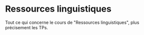 # Ressources linguistiques
Tout ce qui concerne le cours de "Ressources linguistiques", plus précisement les TPs. 
